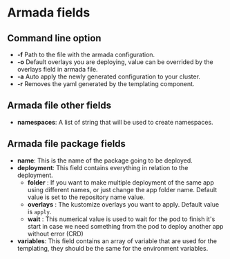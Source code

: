 # Armada fields

## Command line option

- **-f** Path to the file with the armada configuration.
- **-o** Default overlays you are deploying, value can be overrided by the overlays field in armada file.
- **-a** Auto apply the newly generated configuration to your cluster.
- **-r** Removes the yaml generated by the templating component.

## Armada file other fields

- **namespaces**: A list of string that will be used to create namespaces.

## Armada file package fields

- **name**: This is the name of the package going to be deployed.
- **deployment**: This field contains everything in relation to the deployment.
    - **folder** : If you want to make multiple deployment of the same app using different names, or just change the app folder name. Default value is set to the repository name value.
    - **overlays** : The kustomize overlays you want to apply. Default value is `apply`.
    - **wait** : This numerical value is used to wait for the pod to finish it's start in case we need something from the pod to deploy another app without error (CRD)
- **variables**: This field contains an array of variable that are used for the templating, they should be the same for the environment variables.